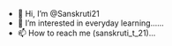 - 👋 Hi, I’m @Sanskruti21
- 👀 I’m interested in everyday learning......
- 📫 How to reach me (sanskruti_t_21)...

<!---
Sanskruti21/Sanskruti21 is a ✨ special ✨ repository because its `README.md` (this file) appears on your GitHub profile.
You can click the Preview link to take a look at your changes.
--->
